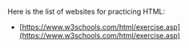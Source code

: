 Here is the list of websites for practicing HTML:
- [https://www.w3schools.com/html/exercise.asp](https://www.w3schools.com/html/exercise.asp)